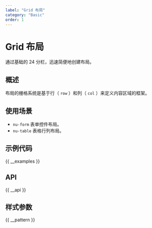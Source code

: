 ```yaml
---
label: "Grid 布局"
category: "Basic"
order: 1
---
```


# Grid 布局

通过基础的 24 分栏，迅速简便地创建布局。

## 概述

布局的栅格系统是基于行（ `row` ）和列（ `col` ）来定义内容区域的框架。

## 使用场景

-   `nu-form` 表单控件布局。
-   `nu-table` 表格行列布局。

## 示例代码

{{ __examples }}

## API

{{ __api }}

## 样式参数

{{ __pattern }}
